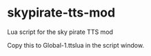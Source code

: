# skypirate-tts-mod
Lua script for the sky pirate TTS mod

Copy this to Global-1.ttslua in the script window.
